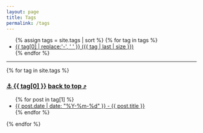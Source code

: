 ```yaml
---
layout: page
title: Tags
permalink: /tags
---
```


<ul>
  {% assign tags = site.tags | sort %}
  {% for tag in tags %}
  <li class="site-tag">
    <a href="{{ site.baseurl }}/tags#tag-{{ tag | first | slugify }}"
      style="font-size: {{ tag | last | size  |  times: 4 | plus: 80  }}%">
      {{ tag[0] | replace:'-', ' ' }} ({{ tag | last | size }})
    </a>
  </li>
{% endfor %}
</ul>

<hr>

{% for tag in site.tags %}
<h3 id="tag-{{ tag[0] }}" class="p-tag">
  <a href="#tag-{{ tag[0] }}" class="anchor">⚓ {{ tag[0] }}</a><a href="#" class="back-to-top"></a>
  <a href="#">back to top ⤴</a>
</h3>

<ul>
  {% for post in tag[1] %}
  <li><a href="{{ site.baseurl }}{{ post.url }}" title="{{ post.title }}">{{ post.date | date: "%Y-%m-%d" }} - {{ post.title }}</a></li>
  {% endfor %}
</ul>
{% endfor %}
